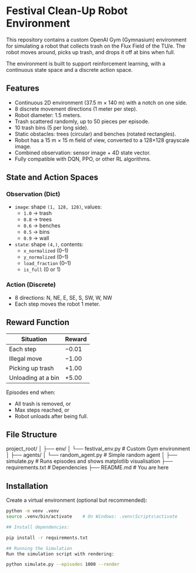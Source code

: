 # Festival Clean-Up Robot Environment

This repository contains a custom OpenAI Gym (Gymnasium) environment for simulating a robot that collects trash on the Flux Field of the TU/e. The robot moves around, picks up trash, and drops it off at bins when full.

The environment is built to support reinforcement learning, with a continuous state space and a discrete action space.

## Features

- Continuous 2D environment (37.5 m × 140 m) with a notch on one side.
- 8 discrete movement directions (1 meter per step).
- Robot diameter: 1.5 meters.
- Trash scattered randomly, up to 50 pieces per episode.
- 10 trash bins (5 per long side).
- Static obstacles: trees (circular) and benches (rotated rectangles).
- Robot has a 15 m × 15 m field of view, converted to a 128×128 grayscale image.
- Combined observation: sensor image + 4D state vector.
- Fully compatible with DQN, PPO, or other RL algorithms.

## State and Action Spaces

### Observation (Dict)
- `image`: shape `(1, 128, 128)`, values:
  - `1.0` → trash
  - `0.8` → trees
  - `0.6` → benches
  - `0.5` → bins
  - `0.9` → wall
- `state`: shape `(4,)`, contents:
  - `x_normalized` (0–1)
  - `y_normalized` (0–1)
  - `load_fraction` (0–1)
  - `is_full` (0 or 1)

### Action (Discrete)
- 8 directions: N, NE, E, SE, S, SW, W, NW  
- Each step moves the robot 1 meter.

## Reward Function

| Situation            | Reward     |
|----------------------|------------|
| Each step            | −0.01      |
| Illegal move         | −1.00      |
| Picking up trash     | +1.00      |
| Unloading at a bin   | +5.00      |

Episodes end when:
- All trash is removed, or
- Max steps reached, or
- Robot unloads after being full.

## File Structure

project_root/
│
├── env/
│ └── festival_env.py # Custom Gym environment
│
├── agents/
│ └── random_agent.py # Simple random agent
│
├── simulate.py # Runs episodes and shows matplotlib visualisation
├── requirements.txt # Dependencies
├── README.md # You are here


## Installation

Create a virtual environment (optional but recommended):

```bash
python -m venv .venv
source .venv/bin/activate    # On Windows: .venv\Scripts\activate

## Install dependencies:

pip install -r requirements.txt

## Running the Simulation
Run the simulation script with rendering:

python simulate.py --episodes 1000 --render

